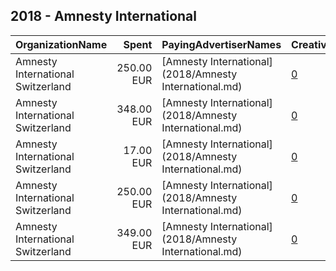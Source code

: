 ## 2018 - Amnesty International 
|OrganizationName|Spent|PayingAdvertiserNames|CreativeUrls|Impressions|Genders|AgeBrackets|CountryCodes|BillingAddresses|CandidateBallotInformation|
|:---|---:|:---|:---|---:|:---|:---|:---|:---|:---|
|Amnesty International Switzerland|250.00 EUR|[Amnesty International](2018/Amnesty International.md)|[0](https://www.snap.com/political-ads/asset/78177c47785dfbe70a0e3aeeaacb5b54df95e286d99ed8b2087b138c89ac355d?mediaType=png)|156,919||15-22|switzerland|CH||
|Amnesty International Switzerland|348.00 EUR|[Amnesty International](2018/Amnesty International.md)|[0](https://www.snap.com/political-ads/asset/00a7c3bc394537c740fb77b603289ae304710a98b0f6f74701b30eea66bbdf17?mediaType=mp4)|232,744||18+|switzerland|CH||
|Amnesty International Switzerland|17.00 EUR|[Amnesty International](2018/Amnesty International.md)|[0](https://www.snap.com/political-ads/asset/0885d56db9509897d19d2dba617adf4911469a7c6eda3dbc4964c25d607fc45e?mediaType=mp4)|23,805||18+|switzerland|CH||
|Amnesty International Switzerland|250.00 EUR|[Amnesty International](2018/Amnesty International.md)|[0](https://www.snap.com/political-ads/asset/90f338c2822dc832e30a2c00e8bd868af1bbff98dec041891445b62e04c48bae?mediaType=png)|284,533||15-22|switzerland|CH||
|Amnesty International Switzerland|349.00 EUR|[Amnesty International](2018/Amnesty International.md)|[0](https://www.snap.com/political-ads/asset/c302d8757d04c452ae3c1d036b7b597212837482571d50d2c4ac92f7aa43f085?mediaType=mp4)|295,307||18+|switzerland|CH||
